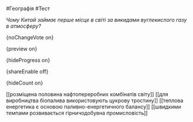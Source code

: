 #Географія #Тест

*Чому Китай займає перше місце в світі за викидами вуглекислого газу в атмосферу?*

{noChangeVote on}

{preview on}

{hideProgress on}

{shareEnable off}

{hideCount on}

[[розміщена половина нафтопереробних комбінатів світу]]
[[для виробництва біопалива використовують цукрову тростину]]
[[теплова енергетика є основою паливно-енергетичного балансу]]
[[швидкими темпами розвивається гірничодобувна промисловість]]

